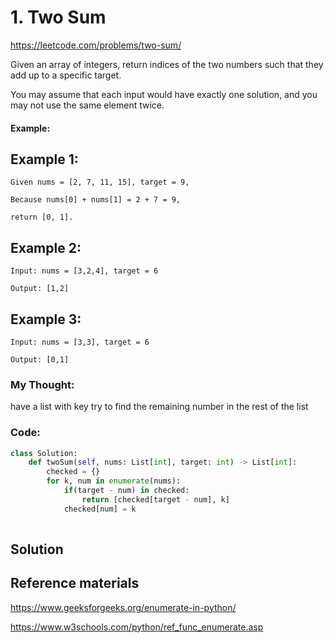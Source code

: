 # 1. Two Sum

https://leetcode.com/problems/two-sum/


Given an array of integers, return indices of the two numbers such that they add up to a specific target.

You may assume that each input would have exactly one solution, and you may not use the same element twice.

#### Example:

## Example 1: 
`Given nums = [2, 7, 11, 15], target = 9,`

`Because nums[0] + nums[1] = 2 + 7 = 9,`

`return [0, 1].`

## Example 2: 
`Input: nums = [3,2,4], target = 6`

`Output: [1,2]`

## Example 3: 
`Input: nums = [3,3], target = 6`

`Output: [0,1]`




### My Thought: 
have a list with key 
try to find the remaining number in the rest of the list


### Code: 


```python
class Solution:
    def twoSum(self, nums: List[int], target: int) -> List[int]:
        checked = {}
        for k, num in enumerate(nums):
            if(target - num) in checked: 
                return [checked[target - num], k]
            checked[num] = k 
        

```


## Solution




## Reference materials

https://www.geeksforgeeks.org/enumerate-in-python/

https://www.w3schools.com/python/ref_func_enumerate.asp


